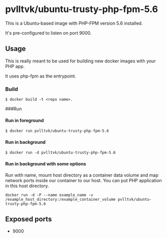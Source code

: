 # pvlltvk/ubuntu-trusty-php-fpm-5.6

This is a Ubuntu-based image with PHP-FPM version 5.6 installed.

It's pre-configured to listen on port 9000.

## Usage

This is really meant to be used for building new docker images with
your PHP app.

It uses php-fpm as the entrypoint.

### Build

```
$ docker build -t <repo name>.
```

###Run

#### Run in foreground

```
$ docker run pvlltvk/ubuntu-trusty-php-fpm-5.6
```

#### Run in background
```
$ docker run -d pvlltvk/ubuntu-trusty-php-fpm-5.6
```

#### Run in background with some options

Run with name, mount host directory as a container data volume and map network ports inside our container to our host. You can put PHP application in this host directory.

```
docker run -d -P --name example_name -v /example_host_directory:/example_container_volume pvlltvk/ubuntu-trusty-php-fpm-5.6
```

## Exposed ports

* 9000

